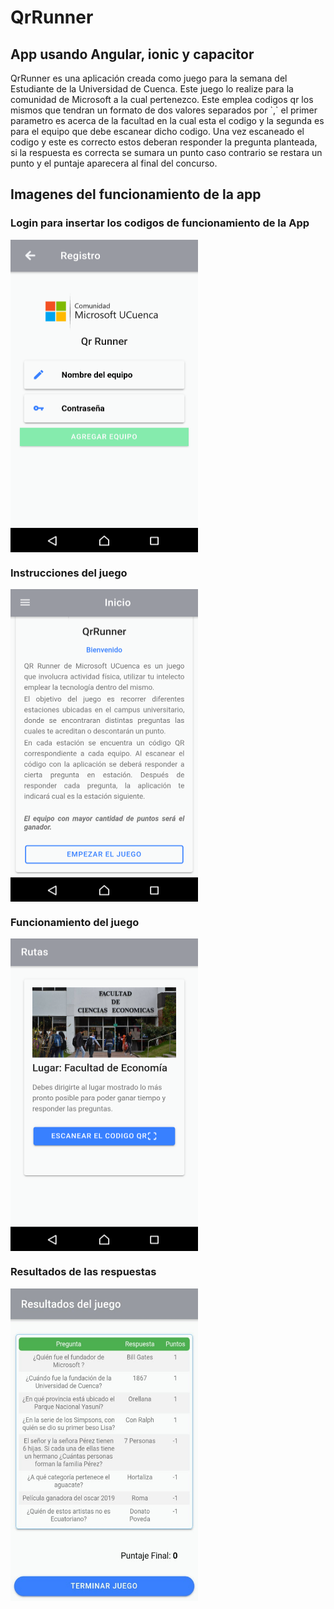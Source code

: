 <h1>QrRunner</h1>

<h2>App usando Angular, ionic y capacitor</h2>

<p>
QrRunner es una aplicación creada como juego para la semana del Estudiante de la Universidad de Cuenca. Este juego lo realize para la comunidad de Microsoft a la cual pertenezco. Este emplea codigos qr los mismos que tendran un formato de dos valores separados por `,` el primer parametro es acerca de la facultad en la cual esta el codigo y la segunda es para el equipo que debe escanear dicho codigo. Una vez escaneado el codigo y este es correcto estos deberan responder la pregunta planteada, si la respuesta es correcta se sumara un punto caso contrario se restara un punto y el puntaje aparecera al final del concurso. 
</p>

<h2>Imagenes del funcionamiento de la app</h2>
<h3><b>Login para insertar los codigos de funcionamiento de la App</b></h3>

<img src="./imagesApp/loginScreen.png" width="300" height="500" align="center"/>

<h3><b>Instrucciones del juego</b></h3>

<img src="./imagesApp/instructions.png" width="300" height="500" align="center"/>

<h3><b>Funcionamiento del juego</b></h3>

<img src="./imagesApp/game.png" width="300" height="500" align="center"/>

<h3><b>Resultados de las respuestas</b></h3>

<img src="./imagesApp/result.jpg" width="300" height="500" align="center"/>

